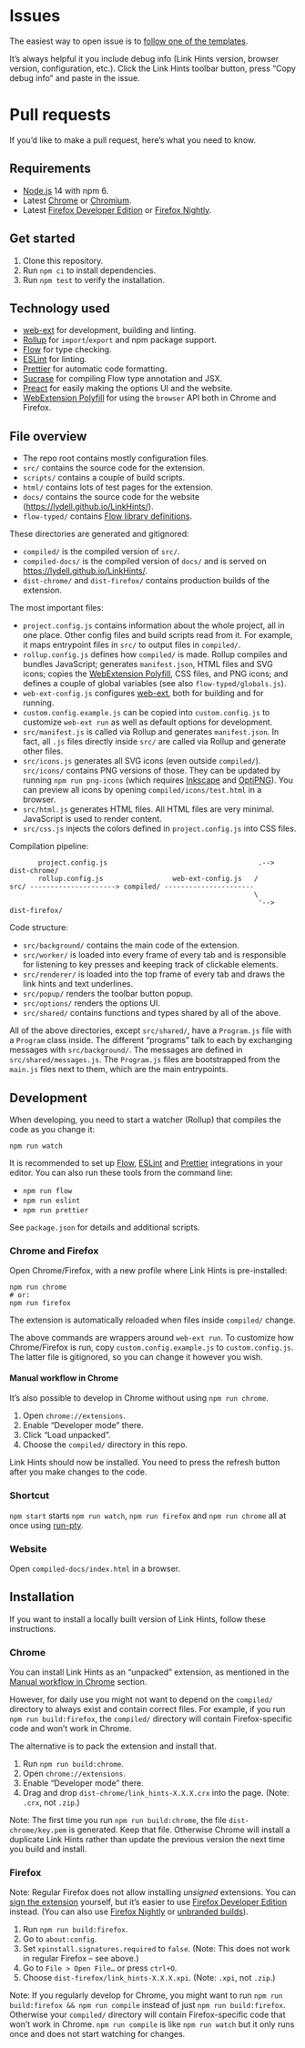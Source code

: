 # Issues

The easiest way to open issue is to [follow one of the templates](https://github.com/lydell/LinkHints/issues/new/choose).

It’s always helpful it you include debug info (Link Hints version, browser version, configuration, etc.). Click the Link Hints toolbar button, press “Copy debug info” and paste in the issue.

# Pull requests

If you’d like to make a pull request, here’s what you need to know.

## Requirements

- [Node.js] 14 with npm 6.
- Latest [Chrome] or [Chromium].
- Latest [Firefox Developer Edition] or [Firefox Nightly].

## Get started

1. Clone this repository.
2. Run `npm ci` to install dependencies.
3. Run `npm test` to verify the installation.

## Technology used

- [web-ext] for development, building and linting.
- [Rollup] for `import`/`export` and npm package support.
- [Flow] for type checking.
- [ESLint] for linting.
- [Prettier] for automatic code formatting.
- [Sucrase] for compiling Flow type annotation and JSX.
- [Preact] for easily making the options UI and the website.
- [WebExtension Polyfill] for using the `browser` API both in Chrome and Firefox.

## File overview

- The repo root contains mostly configuration files.
- `src/` contains the source code for the extension.
- `scripts/` contains a couple of build scripts.
- `html/` contains lots of test pages for the extension.
- `docs/` contains the source code for the website (<https://lydell.github.io/LinkHints/>).
- `flow-typed/` contains [Flow library definitions].

These directories are generated and gitignored:

- `compiled/` is the compiled version of `src/`.
- `compiled-docs/` is the compiled version of `docs/` and is served on <https://lydell.github.io/LinkHints/>.
- `dist-chrome/` and `dist-firefox/` contains production builds of the extension.

The most important files:

- `project.config.js` contains information about the whole project, all in one place. Other config files and build scripts read from it. For example, it maps entrypoint files in `src/` to output files in `compiled/`.
- `rollup.config.js` defines how `compiled/` is made. Rollup compiles and bundles JavaScript; generates `manifest.json`, HTML files and SVG icons; copies the [WebExtension Polyfill], CSS files, and PNG icons; and defines a couple of global variables (see also `flow-typed/globals.js`).
- `web-ext-config.js` configures [web-ext], both for building and for running.
- `custom.config.example.js` can be copied into `custom.config.js` to customize `web-ext run` as well as default options for development.
- `src/manifest.js` is called via Rollup and generates `manifest.json`. In fact, all `.js` files directly inside `src/` are called via Rollup and generate other files.
- `src/icons.js` generates all SVG icons (even outside `compiled/`). `src/icons/` contains PNG versions of those. They can be updated by running `npm run png-icons` (which requires [Inkscape] and [OptiPNG]). You can preview all icons by opening `compiled/icons/test.html` in a browser.
- `src/html.js` generates HTML files. All HTML files are very minimal. JavaScript is used to render content.
- `src/css.js` injects the colors defined in `project.config.js` into CSS files.

Compilation pipeline:

```
       project.config.js                                     .--> dist-chrome/
       rollup.config.js                 web-ext-config.js   /
src/ ---------------------> compiled/ ----------------------
                                                            \
                                                             '--> dist-firefox/
```

Code structure:

- `src/background/` contains the main code of the extension.
- `src/worker/` is loaded into every frame of every tab and is responsible for listening to key presses and keeping track of clickable elements.
- `src/renderer/` is loaded into the top frame of every tab and draws the link hints and text underlines.
- `src/popup/` renders the toolbar button popup.
- `src/options/` renders the options UI.
- `src/shared/` contains functions and types shared by all of the above.

All of the above directories, except `src/shared/`, have a `Program.js` file with a `Program` class inside. The different “programs” talk to each by exchanging messages with `src/background/`. The messages are defined in `src/shared/messages.js`. The `Program.js` files are bootstrapped from the `main.js` files next to them, which are the main entrypoints.

## Development

When developing, you need to start a watcher (Rollup) that compiles the code as you change it:

```
npm run watch
```

It is recommended to set up [Flow], [ESLint] and [Prettier] integrations in your editor. You can also run these tools from the command line:

- `npm run flow`
- `npm run eslint`
- `npm run prettier`

See `package.json` for details and additional scripts.

### Chrome and Firefox

Open Chrome/Firefox, with a new profile where Link Hints is pre-installed:

```
npm run chrome
# or:
npm run firefox
```

The extension is automatically reloaded when files inside `compiled/` change.

The above commands are wrappers around `web-ext run`. To customize how Chrome/Firefox is run, copy `custom.config.example.js` to `custom.config.js`. The latter file is gitignored, so you can change it however you wish.

#### Manual workflow in Chrome

It’s also possible to develop in Chrome without using `npm run chrome`.

1. Open `chrome://extensions`.
2. Enable “Developer mode” there.
3. Click “Load unpacked”.
4. Choose the `compiled/` directory in this repo.

Link Hints should now be installed. You need to press the refresh button after you make changes to the code.

### Shortcut

`npm start` starts `npm run watch`, `npm run firefox` and `npm run chrome` all at once using [run-pty].

### Website

Open `compiled-docs/index.html` in a browser.

## Installation

If you want to install a locally built version of Link Hints, follow these instructions.

### Chrome

You can install Link Hints as an “unpacked” extension, as mentioned in the [Manual workflow in Chrome](#manual-workflow-in-chrome) section.

However, for daily use you might not want to depend on the `compiled/` directory to always exist and contain correct files. For example, if you run `npm run build:firefox`, the `compiled/` directory will contain Firefox-specific code and won’t work in Chrome.

The alternative is to pack the extension and install that.

1. Run `npm run build:chrome`.
2. Open `chrome://extensions`.
3. Enable “Developer mode” there.
4. Drag and drop `dist-chrome/link_hints-X.X.X.crx` into the page. (Note: `.crx`, not `.zip`.)

Note: The first time you run `npm run build:chrome`, the file `dist-chrome/key.pem` is generated. Keep that file. Otherwise Chrome will install a duplicate Link Hints rather than update the previous version the next time you build and install.

### Firefox

Note: Regular Firefox does not allow installing _unsigned_ extensions. You can [sign the extension][sign] yourself, but it’s easier to use [Firefox Developer Edition] instead. (You can also use [Firefox Nightly] or [unbranded builds]).

1. Run `npm run build:firefox`.
2. Go to `about:config`.
3. Set `xpinstall.signatures.required` to `false`. (Note: This does not work in regular Firefox – see above.)
4. Go to `File > Open File…` or press `ctrl+O`.
5. Choose `dist-firefox/link_hints-X.X.X.xpi`. (Note: `.xpi`, not `.zip`.)

Note: If you regularly develop for Chrome, you might want to run `npm run build:firefox && npm run compile` instead of just `npm run build:firefox`. Otherwise your `compiled/` directory will contain Firefox-specific code that won’t work in Chrome. `npm run compile` is like `npm run watch` but it only runs once and does not start watching for changes.

[chrome]: https://www.google.com/chrome/
[chromium]: https://www.chromium.org
[eslint]: https://eslint.org/
[firefox developer edition]: https://www.mozilla.org/firefox/developer/
[firefox nightly]: https://nightly.mozilla.org/
[flow library definitions]: https://flow.org/en/docs/libdefs/creation/
[flow]: https://flow.org/
[inkscape]: https://inkscape.org/
[node.js]: https://nodejs.org/
[optipng]: http://optipng.sourceforge.net/
[preact]: https://preactjs.com/
[prettier]: https://prettier.io/
[rollup]: https://rollupjs.org/
[run-pty]: https://github.com/lydell/run-pty
[sign]: https://developer.mozilla.org/en-US/docs/Mozilla/Add-ons/WebExtensions/Getting_started_with_web-ext#Signing_your_extension_for_self-distribution
[sucrase]: https://github.com/alangpierce/sucrase
[unbranded builds]: https://wiki.mozilla.org/Add-ons/Extension_Signing#Unbranded_Builds
[web-ext]: https://github.com/mozilla/web-ext
[webextension polyfill]: https://github.com/mozilla/webextension-polyfill
